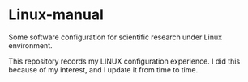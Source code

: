 # Linux-manual

Some software configuration for scientific research under Linux environment.

This repository records my LINUX configuration experience. I did this because of my interest, and I update it from time to time.
